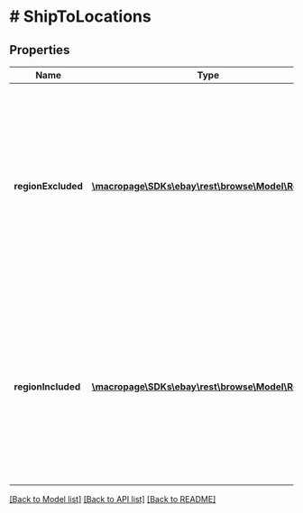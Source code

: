 # # ShipToLocations

## Properties

Name | Type | Description | Notes
------------ | ------------- | ------------- | -------------
**regionExcluded** | [**\macropage\SDKs\ebay\rest\browse\Model\Region[]**](Region.md) | A array of containers for regions that are specifically excluded from a region set. You can use this to exclude a specific regionName from a regionType that you specifically include. | [optional] 
**regionIncluded** | [**\macropage\SDKs\ebay\rest\browse\Model\Region[]**](Region.md) | A array of containers for regions that are specifically included in a region set. You can use this to exclude a specific regionName from a regionType that you specifically include. | [optional] 

[[Back to Model list]](../../README.md#documentation-for-models) [[Back to API list]](../../README.md#documentation-for-api-endpoints) [[Back to README]](../../README.md)


